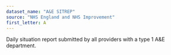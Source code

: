 ```yaml
---
dataset_name: "A&E SITREP"
source: "NHS England and NHS Improvement"
first_letter: A
---
```

Daily situation report submitted by all providers with a type 1 A&E department.